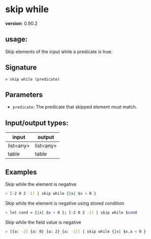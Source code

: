 # skip while

**version**: 0.90.2

## **usage**:

Skip elements of the input while a predicate is true.

## Signature

`> skip while (predicate)`

## Parameters

- `predicate`: The predicate that skipped element must match.

## Input/output types:

| input       | output      |
| ----------- | ----------- |
| list\<any\> | list\<any\> |
| table       | table       |

## Examples

Skip while the element is negative

```bash
> [-2 0 2 -1] | skip while {|x| $x < 0 }
```

Skip while the element is negative using stored condition

```bash
> let cond = {|x| $x < 0 }; [-2 0 2 -1] | skip while $cond
```

Skip while the field value is negative

```bash
> [{a: -2} {a: 0} {a: 2} {a: -1}] | skip while {|x| $x.a < 0 }
```
